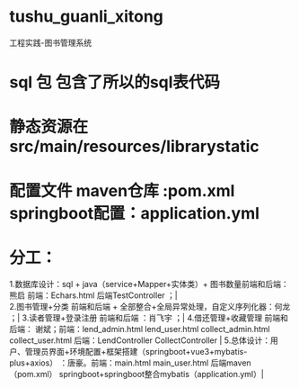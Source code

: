 # tushu_guanli_xitong
工程实践-图书管理系统
# sql 包 包含了所以的sql表代码
# 静态资源在 src/main/resources/librarystatic
# 配置文件 maven仓库 :pom.xml   springboot配置：application.yml
# 分工：
1.数据库设计：sql + java（service+Mapper+实体类）+ 图书数量前端和后端：熊启  前端：Echars.html 后端TestController ；|  
2.图书管理+分类 前端和后端 + 全部整合+全局异常处理，自定义序列化器：何龙 ；|
3.读者管理+登录注册 前端和后端 ：肖飞宇 ；|
4.借还管理+收藏管理 前端和后端： 谢斌；前端：lend_admin.html lend_user.html collect_admin.html collect_user.html 后端：LendController CollectController |
5.总体设计：用户、管理员界面+环境配置+框架搭建（springboot+vue3+mybatis-plus+axios） ：唐豪。前端：main.html main_user.html 后端maven（pom.xml） springboot+springboot整合mybatis（application.yml）|
